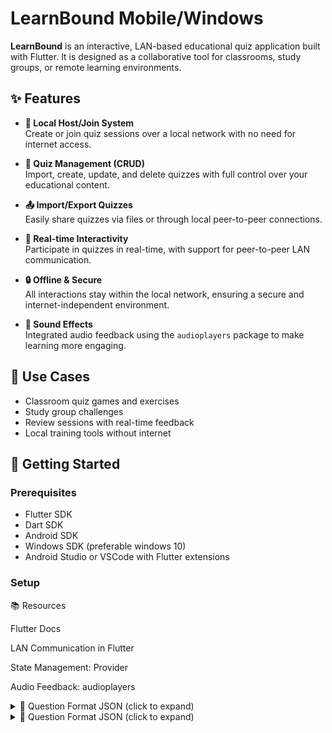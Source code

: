 # LearnBound Mobile/Windows

**LearnBound** is an interactive, LAN-based educational quiz application built with Flutter. It is designed as a collaborative tool for classrooms, study groups, or remote learning environments.

## ✨ Features

- **📡 Local Host/Join System**  
  Create or join quiz sessions over a local network with no need for internet access.

- **🧠 Quiz Management (CRUD)**  
  Import, create, update, and delete quizzes with full control over your educational content.

- **📤 Import/Export Quizzes**  
  Easily share quizzes via files or through local peer-to-peer connections.

- **📲 Real-time Interactivity**  
  Participate in quizzes in real-time, with support for peer-to-peer LAN communication.

- **🔒 Offline & Secure**  
  All interactions stay within the local network, ensuring a secure and internet-independent environment.

- **🔔 Sound Effects**  
  Integrated audio feedback using the `audioplayers` package to make learning more engaging.

## 🧩 Use Cases

- Classroom quiz games and exercises  
- Study group challenges  
- Review sessions with real-time feedback  
- Local training tools without internet

## 🚀 Getting Started

### Prerequisites

- Flutter SDK
- Dart SDK
- Android SDK
- Windows SDK (preferable windows 10)
- Android Studio or VSCode with Flutter extensions

### Setup
📚 Resources

Flutter Docs

LAN Communication in Flutter

State Management: Provider

Audio Feedback: audioplayers
<details> <summary>📄 Question Format JSON (click to expand)</summary>
[
  {
    "id": "{id}",  
    "text": "{question_text}",  
    "type": "shortAnswer",  
    "correctAnswer": "{correct_answer}"  
  },
]
  
</details>
<details> <summary>📄 Question Format JSON (click to expand)</summary>
[
 {
  "id": "{id}",
  "text": "{question_text}",
  "type": "selectMultiple",
  "options": [
    { "text": "{option_1}", "isCorrect": true },
    { "text": "{option_2}", "isCorrect": false },
    { "text": "{option_3}", "isCorrect": true },
    { "text": "{option_4}", "isCorrect": false }
  ]
}

]
<details> <summary>📄 Question Format JSON (click to expand)</summary>
[
{
  "id": "{id}",
  "text": "{question_text}",
  "type": "selectMultiple",
  "options": [
    { "text": "{option_1}", "isCorrect": true },
    { "text": "{option_2}", "isCorrect": false },
    { "text": "{option_3}", "isCorrect": true },
    { "text": "{option_4}", "isCorrect": false }
  ]
}


]
  
</details>
<details> <summary>📄 Question Format JSON (click to expand)</summary>
  
</details>

✅ Supported Question Types
"shortAnswer" – open-ended questions with a single correct answer

"multipleChoice" – one correct answer out of several options

"selectMultiple" – multiple correct answers allowed

bash
```bash
git clone https://github.com/shazkun/Learnbound
cd learnbound_flutter
flutter pub get
flutter run





